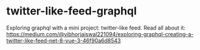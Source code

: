 # twitter-like-feed-graphql
Exploring graphql with a mini project: twitter-like feed.
Read all about it: https://medium.com/@vibhorjaiswal221094/exploring-graphql-creating-a-twitter-like-feed-net-8-vue-3-46f90a6d8543

